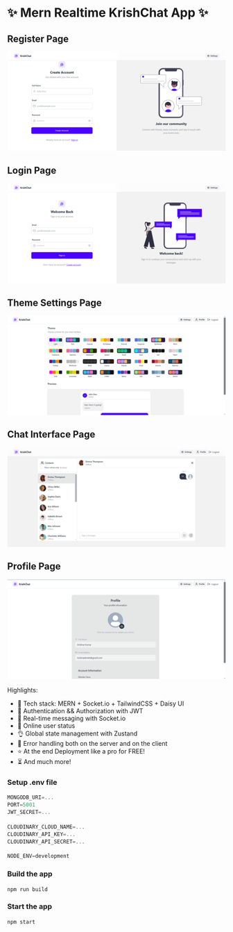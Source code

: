 # ✨ Mern Realtime KrishChat App ✨

## Register Page

![Register](/frontend/public/register.png)

## Login Page

![Login](/frontend/public/login.png)

## Theme Settings Page

![Theme](/frontend/public/theme.png)

## Chat Interface Page

![Chat](/frontend/public/chat.png)

## Profile Page

![Profile](/frontend/public/profile.png)

Highlights:

- 🌟 Tech stack: MERN + Socket.io + TailwindCSS + Daisy UI
- 🎃 Authentication && Authorization with JWT
- 👾 Real-time messaging with Socket.io
- 🚀 Online user status
- 👌 Global state management with Zustand
- 🐞 Error handling both on the server and on the client
- ⭐ At the end Deployment like a pro for FREE!
- ⏳ And much more!

### Setup .env file

```js
MONGODB_URI=...
PORT=5001
JWT_SECRET=...

CLOUDINARY_CLOUD_NAME=...
CLOUDINARY_API_KEY=...
CLOUDINARY_API_SECRET=...

NODE_ENV=development
```

### Build the app

```shell
npm run build
```

### Start the app

```shell
npm start
```
